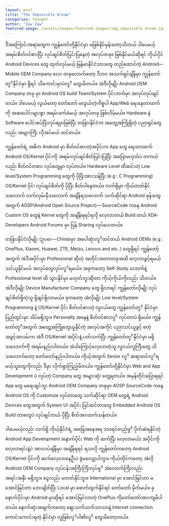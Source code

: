 ```yaml
---
layout: post
title: "The Impossible Dream"
categories: thought
author: "Zaw Zaw"
featured-image: /assets/images/featured-images/img_impossible_dream.jpg
---
```


ဒီအကြောင်းအရာတွေက ကျွန်တော်တို့နိုင်ငံမှာ မဖြစ်နိုင်မှန်းတော့သိတယ် ဒါပေမယ့် အရမ်းစိတ်ဝင်စားပြီး လုပ်ချင်စိတ်ပြင်းပြနေတဲ့ အလုပ်တခု။ ဖြစ်နိုင်မယ်ဆိုရင် ကိုယ်ပိုင် Android Devices တွေ ထုတ်လုပ်မယ့် မြန်မာနိုင်ငံသားတွေ တည်ထောင်တဲ့ Android—Mobile OEM Company‌ လေး တခုလောက်တော့ ဒီဘဝ အသက်ရှင်ချိန်မှာ ကျွန်တော်တု့ိနိုင်ငံမှာ ရှိရင် သိကောင်းမှာပဲလု့ိ တွေးမိတယ်။ အဲဒီလိုမျိုး Android OEM Company တခု မှာ Android OS build Team/System ပိုင်းဘက်မှာ အလုပ်လုပ်ချင်တယ်။ ဒါပေမယ့် လွယ်တော့ တော်တော် မလွယ်တဲ့ကိစ္စပါ App/Web ရေးနေတာထက်ကို အဆပေါင်းများစွာ အရမ်းခက်ခဲမယ့် အလုပ်တခု ဖြစ်လိမ့်မယ်။ Hardware နဲ Software ပေါင်းစပ်ပြီးလုပ်ရမှာဖြစ်ပြီး တခြားနိုင်ငံက အတွေ့အကြုံရှိတဲ့ ပညာရှင်တွေလည်း အများကြီး လိုအပ်မယ် ထင်တယ်။

ကျွန်တော်ရဲ့ အဓိက Android မှာ စိတ်ဝင်စားတဲ့အပိုင်းက App တွေ ရေးတာထက် Android OS/Kernel ပိုင်းကို အရမ်းလုပ်ချင်စိတ်ပြင်းပြပြီး အပြောမဟုတ်ပဲ တကယ်လည်း စိတ်ဝင်တစား လုပ်တွေ့မှာ လုပ်တယ်။ Hardware Level ထိဆင်းတဲ့ Low level/System Programming တွေကို ပိုပြီးအားသန်ပြီး (e.g : C Programming) OS/Kernel ပိုင်း လုပ်ချင်စိတ်ကို ပိုပြီး စိတ်ပါနေတယ်။ လက်ရှိမှာ ကိုယ်တတ်နိုင်သလောက် လက်လှမ်းမှီသလောက် အချိန်ရသလောက် သက်ဆိုင်ရာ Android ဖုန်းတွေအတွက် AOSP(Android Open Source Project) — SourceCode က‌နေ Android Custom OS တွေနဲ့ Kernel တွေကို အချိန်ရရင်ရလို လေ့လာတယ် Build တယ် XDA-Developers Android Forums မှာ ပြန် Sharing လုပ်ပေးတယ်။

တခြားနိုင်ငံလိုမျိုး (ဥပမာ — China)မှာ အပေါဆုံးလု့ိထင်တယ် Android OEMs (e.g : OnePlus, Xiaomi, Huawei, ZTE, Meizu, Lenovo and etc..) တွေရှိရင် ကျွန်တော့်အတွက် အဲဒီအပိုင်းမှာ Professional ဆိုတဲ့ အတိုင်းအတာတခုအထိ လေ့လာခွင့်ရမယ် သင်ယူနိုင်မယ် အလုပ်တွေလုပ်လု့ိရမယ်။ အခုကတော့ Self-Study လောက်နဲ့ Professional level ထိ သွားနိုင်မှာ မဟုတ်ဘူးဆိုတာ ကိုယ့်ကိုယ်ကိုလည်း သိတယ်။ အဲဒီလိုမျိုး Device Manufacturer Company တွေ ရှိလာရင် ကျွန်တော်လိုမျိုး လုပ်ချင်စိတ်ရှိတဲ့သူ ရှိချင်ရှိလာမယ်။ ခုကတော့ အဲလိုမျိုး Low level/System Programming နဲ့ OS/Kernel ပိုင်း စိတ်ဝင်စားတဲ့ လူငယ်တွေ ကျွန်တော်တု့ိ နိုင်ငံမှာ ပြည်တွင်းမှာ သိပ်မရှိဘူး။ Personally အနေနဲ့ စိတ်ဝင်စားလု့ိ လုပ်တာပဲ ရှိမယ်။ ကျွန်တော်တု့ိအတွက် အတွေ့အကြုံတွေယူနိုင်တဲ့ အလုပ်အကိုင် ပညာသင်ယူခွင့် စတဲ့ အခွင့်အလမ်းက အဲဒီ OS/Kernel အပိုင်းနဲ့ ပတ်သက်ပြီး ကျွန်တော်တု့ိနိုင်ငံမှာ မရှိသလောက်ကို အရမ်းနည်းပါတယ်။ အဲဒါကြောင့်လေ့လာတဲ့သူ လူငယ်လူကြီးတွေ သိသလောက်တော့ တော်တော်နည်းပါတယ်။ ကိုယ့်အတွက် Senior လု့ိ ဆရာတင်လု့ိရမယ့်သူတွေကိုလည်း ဒီမှာ လိုက်ရှာကြည့်မိတယ်။ ကျွန်တော်တို့နိုင်ငံမှာ Web and App Development ပဲ လုပ်တဲ့ Company တွေ အများဆုံး တွေ့ရတယ်။ အမှန်တိုင်းပြောရရင် App တွေ မရေးချင်ဘူး Android OEM Company တခုမှာ AOSP SourceCode ကနေ Android OS ကို Customize လုပ်တာတွေ သက်ဆိုင်ရာ OEM တွေရဲ့ Android Devices တွေအတွက် System UI အပိုင်း ပြင်ဆင်တာတွေ Embedded Android OS Build တာတွေပဲ လုပ်ချင်တယ် ပိုပြီး စိတ်အားထက်သန်တယ်။

ဒါပေမယ့်လည်း လက်ရှိ ကိုယ့်နိုင်ငံရဲ့ အခြေအနေအရ ဘဝရပ်တည်ဖု့ိ ပိုက်ဆံရနိုင်တဲ့ Android App Development (နောက်ပိုင်း Web ကို ဆက်ပြီး လေ့လာမယ်) အပိုင်းကိုလေ့လာရင်းနဲ့ပဲ အားလပ်ချိန်မှာ အချိန်ရရင် ရသလို ကျွန်တော်ကတော့ Android OS/Kernel ပိုင်းကို ဆက်လေ့လာနေဦးပဲ ဇွဲမလျော့ပါဘူး။ ကိုယ်တိုင်ကတော့ အဲလို Android OEM Company လုပ်ငန်းအကြီးကြီးလုပ်ဖု့ိ အဲလောက်ကြီးလည်း အရင်းအနှီး မရှိဘူး။ ငွေလည်း မတတ်နိုင်ဘူး။ International မှာ အောင်မြင်တာ မအောင်မြင်တာ ဘေးချိတ်ပြီး Local မှာ ဖောက်ထွက်နိုင်ရင် တော်တော် မိုက်မယ်။ ခုနောက်ပိုင်းမှာ Android မှာဆိုရင် အောင်မြင်လာတဲ့ OnePlus ကိုတော်တော်အားကျမိပါတယ်။ နောက်ဆုံးအချက်ကတော့ ဈေးသက်သက်သာသာနဲ့ Internet connection ကောင်းကောင်းရတဲ့ နိုင်ငံမှာ လူဖြစ်လု့ိပါ၏လု့ိ တွေးမိတော့တယ်။
